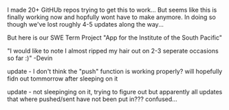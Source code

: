 I made 20+ GitHUb repos trying to get this to work...
But seems like this is finally working now and hopfully wont have to make anymore.
In doing so though we've lost roughly 4-5 updates along the way...

But here is our SWE Term Project "App for the Institute of the South Pacific"


"I would like to note I almost ripped my hair out on 2-3 seperate occasions so far :)"
    -Devin

update - I don't think the "push" function is working properly? will hopefully fidn out tommorrow after sleeping on it

update - not sleepinging on it, trying to figure out but apparently all updates that where pushed/sent have not been put in??? confused...
